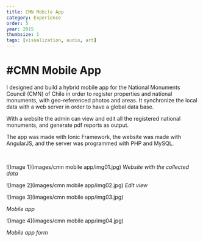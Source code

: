 ```yaml
---
title: CMN Mobile App
category: Experience
order: 5
year: 2015
thumbsize: 1
tags: [visualization, audio, art]
---
```


# #CMN Mobile App

I designed and build a hybrid mobile app for the National Monuments Council (CMN) of Chile in order to register properties and national monuments, with geo-referenced photos and areas. It synchronize the local data with a web server in order to have a global data base.

With a website the admin can view and edit all the registered national monuments, and generate pdf reports as output.

The app was made with Ionic Framework, the website was made with AngularJS, and the server was programmed with PHP and MySQL.
&nbsp;

&nbsp;

![Image 1](images/cmn mobile app/img01.jpg)
*Website with the collected data*

![Image 2](images/cmn mobile app/img02.jpg)
*Edit view*

![Image 3](images/cmn mobile app/img03.jpg)

*Mobile app*


![Image 4](images/cmn mobile app/img04.jpg)

*Mobile app form*
